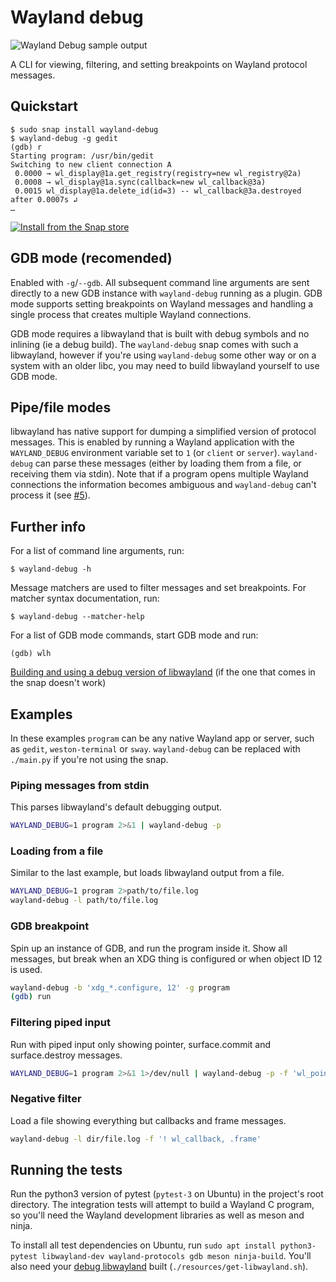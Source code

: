 # Wayland debug

![Wayland Debug sample output](https://imgur.com/a/3NhX15Q)

A CLI for viewing, filtering, and setting breakpoints on Wayland protocol messages.

## Quickstart
```
$ sudo snap install wayland-debug
$ wayland-debug -g gedit
(gdb) r
Starting program: /usr/bin/gedit
Switching to new client connection A
 0.0000 → wl_display@1a.get_registry(registry=new wl_registry@2a)
 0.0008 → wl_display@1a.sync(callback=new wl_callback@3a)
 0.0015 wl_display@1a.delete_id(id=3) -- wl_callback@3a.destroyed after 0.0007s ↲
…
```

[![Install from the Snap store](https://raw.githubusercontent.com/snapcore/snap-store-badges/master/EN/%5BEN%5D-snap-store-black.png)](https://snapcraft.io/wayland-debug)

## GDB mode (recomended)
Enabled with `-g`/`--gdb`. All subsequent command line arguments are sent directly to a new GDB instance with `wayland-debug` running as a plugin. GDB mode supports setting breakpoints on Wayland messages and handling a single process that creates multiple Wayland connections.

GDB mode requires a libwayland that is built with debug symbols and no inlining (ie a debug build). The `wayland-debug` snap comes with such a libwayland, however if you're using `wayland-debug` some other way or on a system with an older libc, you may need to build libwayland yourself to use GDB mode.

## Pipe/file modes
libwayland has native support for dumping a simplified version of protocol messages. This is enabled by running a Wayland application with the `WAYLAND_DEBUG` environment variable set to `1` (or `client` or `server`). `wayland-debug` can parse these messages (either by loading them from a file, or receiving them via stdin). Note that if a program opens multiple Wayland connections the information becomes ambiguous and `wayland-debug` can't process it (see [#5](https://github.com/wmww/wayland-debug/issues/5)).

## Further info
For a list of command line arguments, run:
```
$ wayland-debug -h
```

Message matchers are used to filter messages and set breakpoints. For matcher syntax documentation, run:
```
$ wayland-debug --matcher-help
```

For a list of GDB mode commands, start GDB mode and run:
```
(gdb) wlh
```

[Building and using a debug version of libwayland](https://github.com/wmww/wayland-debug/blob/master/libwayland_debug_symbols.md) (if the one that comes in the snap doesn't work)

## Examples
In these examples `program` can be any native Wayland app or server, such as `gedit`, `weston-terminal` or `sway`. `wayland-debug` can be replaced with `./main.py` if you're not using the snap.

### Piping messages from stdin
This parses libwayland's default debugging output.
```bash
WAYLAND_DEBUG=1 program 2>&1 | wayland-debug -p
```

### Loading from a file
Similar to the last example, but loads libwayland output from a file.
```bash
WAYLAND_DEBUG=1 program 2>path/to/file.log
wayland-debug -l path/to/file.log
```

### GDB breakpoint
Spin up an instance of GDB, and run the program inside it. Show all messages, but break when an XDG thing is configured or when object ID 12 is used.
```bash
wayland-debug -b 'xdg_*.configure, 12' -g program
(gdb) run
```

### Filtering piped input
Run with piped input only showing pointer, surface.commit and surface.destroy messages.
```bash
WAYLAND_DEBUG=1 program 2>&1 1>/dev/null | wayland-debug -p -f 'wl_pointer, wl_surface.[commit, destroy]'
```

### Negative filter
Load a file showing everything but callbacks and frame messages.
```bash
wayland-debug -l dir/file.log -f '! wl_callback, .frame'
```

## Running the tests
Run the python3 version of pytest (`pytest-3` on Ubuntu) in the project's root directory. The integration tests will attempt to build a Wayland C program, so you'll need the Wayland development libraries as well as meson and ninja.

To install all test dependencies on Ubuntu, run `sudo apt install python3-pytest libwayland-dev wayland-protocols gdb meson ninja-build`. You'll also need your [debug libwayland](libwayland_debug_symbols.md) built (`./resources/get-libwayland.sh`).
